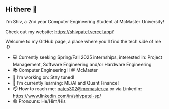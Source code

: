 ## Hi there 👋

I'm Shiv, a 2nd year Computer Engineering Student at McMaster University!

Check out my website: https://shivpatel.vercel.app/

Welcome to my GitHub page, a place where you'll find the tech side of me :D

- 💻 Currently seeking Spring/Fall 2025 internships, interested in: Project Management, Software Engineering and/or Hardware Engineering
- 📚 Computer Engineering II @ McMaster
- 🔭 I’m working on: Stay tuned!
- 🌱 I’m currently learning: ML/AI and Quant Finance!
- 📫 How to reach me: pates302@mcmaster.ca or via LinkedIn: https://www.linkedin.com/in/shivpatel-sp/
- 😄 Pronouns: He/Him/His

